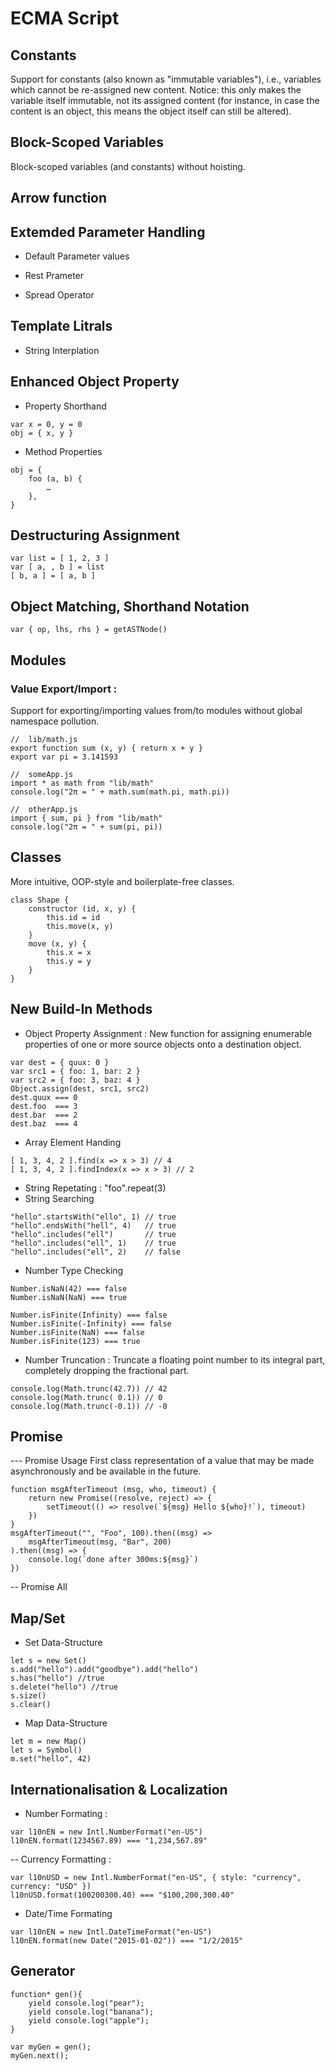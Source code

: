 # ECMA Script

## Constants

Support for constants (also known as "immutable variables"), i.e., variables which cannot be re-assigned new content. Notice: this only makes the variable itself immutable, not its assigned content (for instance, in case the content is an object, this means the object itself can still be altered).

## Block-Scoped Variables

Block-scoped variables (and constants) without hoisting.

## Arrow function

## Extemded Parameter Handling

- Default Parameter values

- Rest Prameter

- Spread Operator

## Template Litrals

- String Interplation

## Enhanced Object Property

- Property Shorthand

```
var x = 0, y = 0
obj = { x, y }
```

- Method Properties

```
obj = {
    foo (a, b) {
        …
    },
}
```

## Destructuring Assignment

```
var list = [ 1, 2, 3 ]
var [ a, , b ] = list
[ b, a ] = [ a, b ]
```

## Object Matching, Shorthand Notation

```
var { op, lhs, rhs } = getASTNode()
```

## Modules

### Value Export/Import :

Support for exporting/importing values from/to modules without global namespace pollution.

```
//  lib/math.js
export function sum (x, y) { return x + y }
export var pi = 3.141593

//  someApp.js
import * as math from "lib/math"
console.log("2π = " + math.sum(math.pi, math.pi))

//  otherApp.js
import { sum, pi } from "lib/math"
console.log("2π = " + sum(pi, pi))
```

## Classes

More intuitive, OOP-style and boilerplate-free classes.

```
class Shape {
    constructor (id, x, y) {
        this.id = id
        this.move(x, y)
    }
    move (x, y) {
        this.x = x
        this.y = y
    }
}
```

## New Build-In Methods

- Object Property Assignment : New function for assigning enumerable properties of one or more source objects onto a destination object.

```
var dest = { quux: 0 }
var src1 = { foo: 1, bar: 2 }
var src2 = { foo: 3, baz: 4 }
Object.assign(dest, src1, src2)
dest.quux === 0
dest.foo  === 3
dest.bar  === 2
dest.baz  === 4
```

- Array Element Handing

```
[ 1, 3, 4, 2 ].find(x => x > 3) // 4
[ 1, 3, 4, 2 ].findIndex(x => x > 3) // 2
```

- String Repetating : "foo".repeat(3)
- String Searching

```
"hello".startsWith("ello", 1) // true
"hello".endsWith("hell", 4)   // true
"hello".includes("ell")       // true
"hello".includes("ell", 1)    // true
"hello".includes("ell", 2)    // false
```

- Number Type Checking

```
Number.isNaN(42) === false
Number.isNaN(NaN) === true

Number.isFinite(Infinity) === false
Number.isFinite(-Infinity) === false
Number.isFinite(NaN) === false
Number.isFinite(123) === true
```

- Number Truncation : Truncate a floating point number to its integral part, completely dropping the fractional part.

```
console.log(Math.trunc(42.7)) // 42
console.log(Math.trunc( 0.1)) // 0
console.log(Math.trunc(-0.1)) // -0
```

## Promise

--- Promise Usage
First class representation of a value that may be made asynchronously and be available in the future.

```
function msgAfterTimeout (msg, who, timeout) {
    return new Promise((resolve, reject) => {
        setTimeout(() => resolve(`${msg} Hello ${who}!`), timeout)
    })
}
msgAfterTimeout("", "Foo", 100).then((msg) =>
    msgAfterTimeout(msg, "Bar", 200)
).then((msg) => {
    console.log(`done after 300ms:${msg}`)
})
```

-- Promise All

## Map/Set

- Set Data-Structure

```
let s = new Set()
s.add("hello").add("goodbye").add("hello")
s.has("hello") //true
s.delete("hello") //true
s.size()
s.clear()
```

- Map Data-Structure

```
let m = new Map()
let s = Symbol()
m.set("hello", 42)
```

## Internationalisation & Localization

- Number Formating :

```
var l10nEN = new Intl.NumberFormat("en-US")
l10nEN.format(1234567.89) === "1,234,567.89"
```

-- Currency Formatting :

```
var l10nUSD = new Intl.NumberFormat("en-US", { style: "currency", currency: "USD" })
l10nUSD.format(100200300.40) === "$100,200,300.40"
```

- Date/Time Formating

```
var l10nEN = new Intl.DateTimeFormat("en-US")
l10nEN.format(new Date("2015-01-02")) === "1/2/2015"
```

## Generator

```
function* gen(){
    yield console.log("pear");
    yield console.log("banana");
    yield console.log("apple");
}

var myGen = gen();
myGen.next();
```
